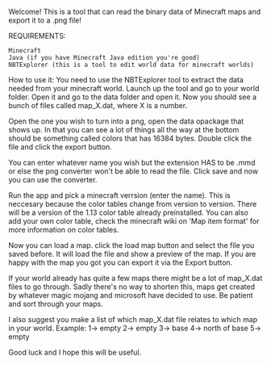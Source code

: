 Welcome! This is a tool that can read the binary data of Minecraft maps and export it to a .png file!

REQUIREMENTS:

    Minecraft
    Java (if you have Minecraft Java edition you're good)
    NBTExplorer (this is a tool to edit world data for minecraft worlds)

How to use it: You need to use the NBTExplorer tool to extract the data needed from your minecraft world. Launch up the tool and go to your world folder. Open it and go to the data folder and open it. Now you should see a bunch of files called map_X.dat, where X is a number.

Open the one you wish to turn into a png, open the data opackage that shows up. In that you can see a lot of things all the way at the bottom should be something called colors that has 16384 bytes. Double click the file and click the export button.

You can enter whatever name you wish but the extension HAS to be .mmd or else the png converter won't be able to read the file. Click save and now you can use the converter.

Run the app and pick a minecraft verrsion (enter the name). This is neccesary because the color tables change from version to version. There will be a version of the 1.13 color table already preinstalled. You can also add your own color table, check the minecraft wiki on 'Map item format' for more information on color tables.

Now you can load a map. click the load map button and select the file you saved before. It will load the file and show a preview of the map. If you are happy with the map you got you can export it via the Export button.

If your world already has quite a few maps there might be a lot of map_X.dat files to go through. Sadly there's no way to shorten this, maps get created by whatever magic mojang and microsoft have decided to use. Be patient and sort through your maps.

I also suggest you make a list of which map_X.dat file relates to which map in your world. Example: 1-> empty 2-> empty 3-> base 4-> north of base 5-> empty

Good luck and I hope this will be useful.
